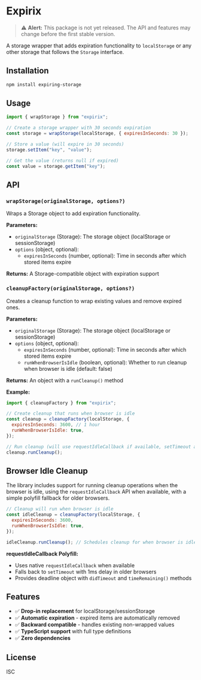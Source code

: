 # Expirix

> ⚠️ **Alert:** This package is not yet released. The API and features may change before the first stable version.

A storage wrapper that adds expiration functionality to `localStorage` or any other storage that follows the `Storage` interface.

## Installation

```bash
npm install expiring-storage
```

## Usage

```javascript
import { wrapStorage } from "expirix";

// Create a storage wrapper with 30 seconds expiration
const storage = wrapStorage(localStorage, { expiresInSeconds: 30 });

// Store a value (will expire in 30 seconds)
storage.setItem("key", "value");

// Get the value (returns null if expired)
const value = storage.getItem("key");
```

## API

### `wrapStorage(originalStorage, options?)`

Wraps a Storage object to add expiration functionality.

**Parameters:**

- `originalStorage` (Storage): The storage object (localStorage or sessionStorage)
- `options` (object, optional):
  - `expiresInSeconds` (number, optional): Time in seconds after which stored items expire

**Returns:** A Storage-compatible object with expiration support

### `cleanupFactory(originalStorage, options?)`

Creates a cleanup function to wrap existing values and remove expired ones.

**Parameters:**

- `originalStorage` (Storage): The storage object (localStorage or sessionStorage)
- `options` (object, optional):
  - `expiresInSeconds` (number, optional): Time in seconds after which stored items expire
  - `runWhenBrowserIsIdle` (boolean, optional): Whether to run cleanup when browser is idle (default: false)

**Returns:** An object with a `runCleanup()` method

**Example:**

```javascript
import { cleanupFactory } from "expirix";

// Create cleanup that runs when browser is idle
const cleanup = cleanupFactory(localStorage, {
  expiresInSeconds: 3600, // 1 hour
  runWhenBrowserIsIdle: true,
});

// Run cleanup (will use requestIdleCallback if available, setTimeout as fallback)
cleanup.runCleanup();
```

## Browser Idle Cleanup

The library includes support for running cleanup operations when the browser is idle, using the `requestIdleCallback` API when available, with a simple polyfill fallback for older browsers.

```javascript
// Cleanup will run when browser is idle
const idleCleanup = cleanupFactory(localStorage, {
  expiresInSeconds: 3600,
  runWhenBrowserIsIdle: true,
});

idleCleanup.runCleanup(); // Schedules cleanup for when browser is idle
```

**requestIdleCallback Polyfill:**

- Uses native `requestIdleCallback` when available
- Falls back to `setTimeout` with 1ms delay in older browsers
- Provides deadline object with `didTimeout` and `timeRemaining()` methods

## Features

- ✅ **Drop-in replacement** for localStorage/sessionStorage
- ✅ **Automatic expiration** - expired items are automatically removed
- ✅ **Backward compatible** - handles existing non-wrapped values
- ✅ **TypeScript support** with full type definitions
- ✅ **Zero dependencies**

## License

ISC
